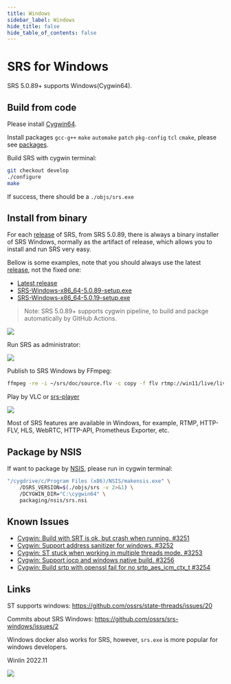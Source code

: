 ```yaml
---
title: Windows
sidebar_label: Windows
hide_title: false
hide_table_of_contents: false
---
```


# SRS for Windows

SRS 5.0.89+ supports Windows(Cygwin64).

## Build from code

Please install [Cygwin64](https://cygwin.com/install.html).

Install packages `gcc-g++` `make` `automake` `patch` `pkg-config` `tcl` `cmake`, please see [packages](https://github.com/cygwin/cygwin-install-action#parameters).

Build SRS with cygwin terminal:

```bash
git checkout develop
./configure
make
```

If success, there should be a `./objs/srs.exe`

## Install from binary

For each [release](https://github.com/ossrs/srs/releases) of SRS, from SRS 5.0.89, there is always a binary installer of SRS Windows, normally as the artifact of release, which allows you to install and run SRS very easy.

Bellow is some examples, note that you should always use the latest [release](https://github.com/ossrs/srs/releases), not the fixed one:

* [Latest release](https://github.com/ossrs/srs/releases)
* [SRS-Windows-x86_64-5.0.89-setup.exe](https://github.com/ossrs/srs/releases/tag/v5.0.89)
* [SRS-Windows-x86_64-5.0.19-setup.exe](https://github.com/ossrs/srs/releases/tag/v5.0.19)

> Note: SRS 5.0.89+ supports cygwin pipeline, to build and packge automatically by GitHub Actions.

![](/img/windows-2022-11-20-001.png)

Run SRS as administrator:

![](/img/windows-2022-11-20-002.png)

Publish to SRS Windows by FFmpeg:

```bash
ffmpeg -re -i ~/srs/doc/source.flv -c copy -f flv rtmp://win11/live/livestream
```

Play by VLC or [srs-player](http://win11:8080/)

![](/img/windows-2022-11-20-003.png)

Most of SRS features are available in Windows, for example, RTMP, HTTP-FLV, HLS, WebRTC, HTTP-API, Prometheus Exporter, etc.

## Package by NSIS

If want to package by [NSIS](https://nsis.sourceforge.io/Download), please run in cygwin terminal:

```bash
"/cygdrive/c/Program Files (x86)/NSIS/makensis.exe" \
    /DSRS_VERSION=$(./objs/srs -v 2>&1) \
    /DCYGWIN_DIR="C:\cygwin64" \
    packaging/nsis/srs.nsi
```

## Known Issues

* [Cygwin: Build with SRT is ok, but crash when running. #3251](https://github.com/ossrs/srs/issues/3251)
* [Cygwin: Support address sanitizer for windows. #3252](https://github.com/ossrs/srs/issues/3252)
* [Cygwin: ST stuck when working in multiple threads mode. #3253](https://github.com/ossrs/srs/issues/3253)
* [Cygwin: Support iocp and windows native build. #3256](https://github.com/ossrs/srs/issues/3256)
* [Cygwin: Build srtp with openssl fail for no srtp_aes_icm_ctx_t #3254](https://github.com/ossrs/srs/issues/3254)

## Links

ST supports windows: https://github.com/ossrs/state-threads/issues/20

Commits about SRS Windows: https://github.com/ossrs/srs-windows/issues/2

Windows docker also works for SRS, however, `srs.exe` is more popular for windows developers.

Winlin 2022.11

![](https://ossrs.net/gif/v1/sls.gif?site=ossrs.io&path=/lts/doc/zh/v5/windows)


